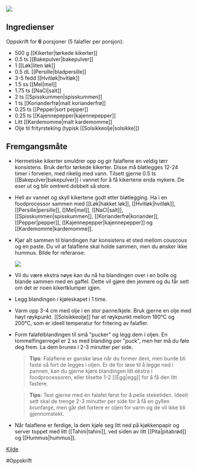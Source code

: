 ![](https://toriavey.com/images/2011/01/Falafel-10-640x480-1.jpg)

## Ingredienser
Oppskrift for **6** porsjoner (5 falafler per porsjon):
- 500 g [[Kikerter|tørkede kikerter]]
- 0.5 ts [[Bakepulver|bakepulver]]
- 1 [[Løk|liten løk]]
- 0.5 dL [[Persille|bladpersille]]
- 3-5 fedd [[Hvitløk|hvitløk]]
- 1.5 ss [[Mel|mel]]
- 1.75 ts [[NaCl|salt]]
- 2 ts [[Spisskummen|spisskummen]]
- 1 ts [[Korianderfrø|malt korianderfrø]]
- 0.25 ts [[Pepper|sort pepper]]
- 0.25 ts [[Kajennepepper|kajennepepper]]
- Litt [[Kardemomme|malt kardemomme]]
- Olje til frityrsteking (typisk [[Solsikkeolje|solsikke]])

## Fremgangsmåte
- Hermetiske kikerter smuldrer opp og gir falaflene en veldig tørr konsistens. Bruk derfor tørkede kikerter. Disse må bløtlegges 12-24 timer i forveien, med rikelig med vann. Tilsett gjerne 0.5 ts [[Bakepulver|bakepulver]] i vannet for å få kikertene enda mykere. De eser ut og blir omtrent dobbelt så store.
- Hell av vannet og skyll kikertene godt etter bløtlegging. Ha i en foodprocessor sammen med [[Løk|hakket løk]], [[Hvitløk|hvitløk]], [[Persille|persille]], [[Mel|mel]], [[NaCl|salt]], [[Spisskummen|spisskummen]], [[Korianderfrø|koriander]], [[Pepper|pepper]], [[Kajennepepper|kajennepepper]] og [[Kardemomme|kardemomme]].
- Kjør alt sammen til blandingen har konsistens et sted mellom couscous og en paste. Du vil at falaflene skal holde sammen, men du ønsker ikke hummus. Bilde for referanse:
	
	![](https://toriavey.com/images/2011/01/Falafel-4-900x675.jpg)
- Vil du være ekstra nøye kan du nå ha blandingen over i en bolle og blande sammen med en gaffel. Dette vil gjøre den jevnere og du får sett om det er noen kikertklumper igjen.
- Legg blandingen i kjøleskapet i 1 time.
- Varm opp 3-4 cm med olje i en stor panne/kjele. Bruk gjerne en olje med høyt røykpunkt. [[Solsikkeolje]] har et røykpunkt mellom 180°C og 200°C, som er ideell temperatur for fritering av falafler.
- Form falafelblandingen til små "pucker" og legg dem i oljen. En tommelfingerregel er 2 ss med blanding per "puck", men her må du føle deg frem. La dem brunes i 2-3 minutter per side.

	> **Tips**: Falaflene er ganske løse når du former dem, men burde bli faste så fort de legges i oljen. Er de for løse til å legge ned i pannen, kan du gjerne kjøre blandingen litt ekstra i foodprocessoren, eller tilsette 1-2 [[Egg|egg]] for å få den litt fastere. 

	> **Tips**: Test gjerne med én falafel først for å peile steketiden. Ideelt sett skal de trenge 2-3 minutter per side for å få en gyllen brunfarge, men går det fortere er oljen for varm og de vil ikke bli gjennomstekt. 
- Når falaflene er ferdige, la dem kjøle seg litt ned på kjøkkenpapir og server toppet med litt [[Tahini|tahini]], ved siden av litt [[Pita|pitabrød]] og [[Hummus|hummus]].

[Kilde](https://toriavey.com/toris-kitchen/falafel/)

#Oppskrift